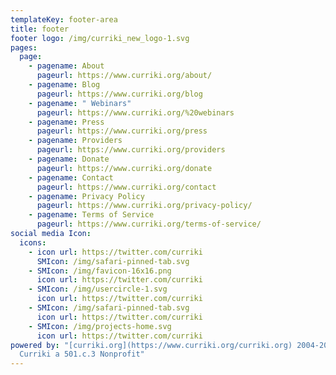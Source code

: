 ```yaml
---
templateKey: footer-area
title: footer
footer logo: /img/curriki_new_logo-1.svg
pages:
  page:
    - pagename: About
      pageurl: https://www.curriki.org/about/
    - pagename: Blog
      pageurl: https://www.curriki.org/blog
    - pagename: " Webinars"
      pageurl: https://www.curriki.org/%20webinars
    - pagename: Press
      pageurl: https://www.curriki.org/press
    - pagename: Providers
      pageurl: https://www.curriki.org/providers
    - pagename: Donate
      pageurl: https://www.curriki.org/donate
    - pagename: Contact
      pageurl: https://www.curriki.org/contact
    - pagename: Privacy Policy
      pageurl: https://www.curriki.org/privacy-policy/
    - pagename: Terms of Service
      pageurl: https://www.curriki.org/terms-of-service/
social media Icon:
  icons:
    - icon url: https://twitter.com/curriki
      SMIcon: /img/safari-pinned-tab.svg
    - SMIcon: /img/favicon-16x16.png
      icon url: https://twitter.com/curriki
    - SMIcon: /img/usercircle-1.svg
      icon url: https://twitter.com/curriki
    - SMIcon: /img/safari-pinned-tab.svg
      icon url: https://twitter.com/curriki
    - SMIcon: /img/projects-home.svg
      icon url: https://twitter.com/curriki
powered by: "[curriki.org](https://www.curriki.org/curriki.org) 2004-2021 ©
  Curriki a 501.c.3 Nonprofit"
---
```

